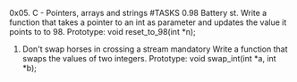 0x05. C - Pointers, arrays and strings
#TASKS
0.98 Battery st.
Write a function that takes a pointer to an int as parameter and updates the value it points to to 98.
Prototype: void reset_to_98(int *n);
1. Don't swap horses in crossing a stream
mandatory
Write a function that swaps the values of two integers.
Prototype: void swap_int(int *a, int *b);
